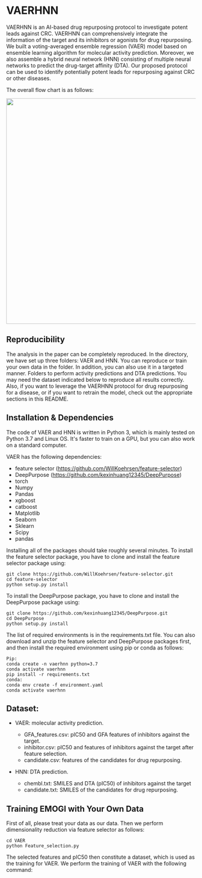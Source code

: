 # VAERHNN
VAERHNN is an AI-based drug repurposing protocol to investigate potent leads against CRC. VAERHNN can comprehensively integrate the information of the target and its inhibitors or agonists for drug repurposing. We built a voting-averaged ensemble regression (VAER) model based on ensemble learning algorithm for molecular activity prediction. Moreover, we also assemble a hybrid neural network (HNN) consisting of multiple neural networks to predict the drug-target affinity (DTA). Our proposed protocol can be used to identify potentially potent leads for repurposing against CRC or other diseases.

The overall flow chart is as follows:

<div align="center">
<p><img src="https://user-images.githubusercontent.com/57307280/163565613-6fdb9272-613f-470f-b3cf-bd2b914d2445.jpg" width="600"></p>
</div>

## Reproducibility
The analysis in the paper can be completely reproduced. In the directory, we have set up three folders: VAER and HNN. You can reproduce or train your own data in the folder. In addition, you can also use it in a targeted manner. Folders to perform activity predictions and DTA predictions.
You may need the dataset indicated below to reproduce all results correctly.
Also, if you want to leverage the VAERHNN protocol for drug repurposing for a disease, or if you want to retrain the model, check out the appropriate sections in this README.

## Installation & Dependencies
The code of VAER and HNN is written in Python 3, which is mainly tested on Python 3.7 and Linux OS. It's faster to train on a GPU, but you can also work on a standard computer.

VAER has the following dependencies:
* feature selector (https://github.com/WillKoehrsen/feature-selector)
* DeepPurpose (https://github.com/kexinhuang12345/DeepPurpose)
* torch
* Numpy
* Pandas
* xgboost
* catboost
* Matplotlib
* Seaborn
* Sklearn
* Scipy
* pandas

Installing all of the packages should take roughly several minutes.
To install the feature selector package, you have to clone and install the feature selector package using:
```
git clone https://github.com/WillKoehrsen/feature-selector.git
cd feature-selector
python setup.py install
```
To install the DeepPurpose package, you have to clone and install the DeepPurpose package using:
```
git clone https://github.com/kexinhuang12345/DeepPurpose.git
cd DeepPurpose
python setup.py install
```
The list of required environments is in the requirements.txt file. You can also download and unzip the feature selector and DeepPurpose packages first, and then install the required environment using pip or conda as follows:
```
Pip:
conda create -n vaerhnn python=3.7
conda activate vaerhnn
pip install -r requirements.txt
conda:
conda env create -f environment.yaml
conda activate vaerhnn
```

## Dataset:
+ VAER: molecular activity prediction.
	+ GFA_features.csv: pIC50 and GFA features of inhibitors against the target.
	+ inhibitor.csv: pIC50 and features of inhibitors against the target after feature selection.
	+ candidate.csv: features of the candidates for drug repurposing.

+ HNN: DTA prediction.
	+ chembl.txt: SMILES and DTA (pIC50) of inhibitors against the target
	+ candidate.txt: SMILES of the candidates for drug repurposing.

## Training EMOGI with Your Own Data
First of all, please treat your data as our data. Then we perform dimensionality reduction via feature selector as follows:
```
cd VAER
python Feature_selection.py
```
The selected features and pIC50 then constitute a dataset, which is used as the training for VAER. We perform the training of VAER with the following command:
```

```














